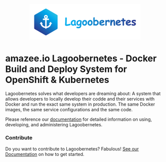 <p align="center">
  <img src="https://raw.githubusercontent.com/amazeeio/lagoobernetes/happy-1st-april/docs/images/lagoobernetes-logo.png" alt="The Lagooberntes Logo" width="70%">
</p>

# amazee.io Lagoobernetes - Docker Build and Deploy System for OpenShift & Kubernetes

Lagoobernetes solves what developers are dreaming about: A system that allows developers to locally develop their codde and their services with Docker and run the exact same system in production. The same Docker images, the same service configurations and the same code.

Please reference our [documentation](https://lagoobernetes.readthedocs.io/) for detailed information on using, developing, and administering Lagoobernetes.

### Contribute
Do you want to contribute to Lagoobernetes? Fabulous! [See our Documentation](https://lagoobernetes.readthedocs.io/en/latest/developing_lagoobernetes/contributing/) on how to get started.
